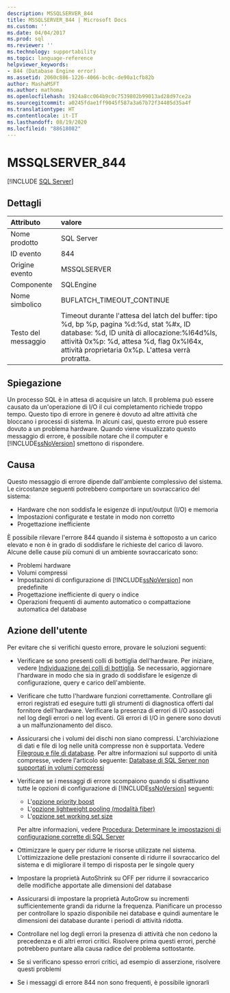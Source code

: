 ```yaml
---
description: MSSQLSERVER_844
title: MSSQLSERVER_844 | Microsoft Docs
ms.custom: ''
ms.date: 04/04/2017
ms.prod: sql
ms.reviewer: ''
ms.technology: supportability
ms.topic: language-reference
helpviewer_keywords:
- 844 (Database Engine error)
ms.assetid: 2060c886-1226-4066-bc0c-de90a1cfb82b
author: MashaMSFT
ms.author: mathoma
ms.openlocfilehash: 1924a8cc064b9c0c7539802b99013ad28d97ce2a
ms.sourcegitcommit: a0245fdae1ff9045f587a3a67b72f34405d35a4f
ms.translationtype: HT
ms.contentlocale: it-IT
ms.lasthandoff: 08/19/2020
ms.locfileid: "88618082"
---
```

# <a name="mssqlserver_844"></a>MSSQLSERVER_844
 [!INCLUDE [SQL Server](../../includes/applies-to-version/sqlserver.md)]
  
## <a name="details"></a>Dettagli  
  
| Attributo | valore |  
| :-------- | :---- |  
|Nome prodotto|SQL Server|  
|ID evento|844|  
|Origine evento|MSSQLSERVER|  
|Componente|SQLEngine|  
|Nome simbolico|BUFLATCH_TIMEOUT_CONTINUE|  
|Testo del messaggio|Timeout durante l'attesa del latch del buffer: tipo %d, bp %p, pagina %d:%d, stat %#x, ID database: %d, ID unità di allocazione:%I64d%ls, attività 0x%p: %d, attesa %d, flag 0x%I64x, attività proprietaria 0x%p.  L'attesa verrà protratta.|  
  
## <a name="explanation"></a>Spiegazione
Un processo SQL è in attesa di acquisire un latch. Il problema può essere causato da un'operazione di I/O il cui completamento richiede troppo tempo. Questo tipo di errore in genere è dovuto ad altre attività che bloccano i processi di sistema. In alcuni casi, questo errore può essere dovuto a un problema hardware.  Quando viene visualizzato questo messaggio di errore, è possibile notare che il computer e [!INCLUDE[ssNoVersion](../../includes/ssnoversion-md.md)] smettono di rispondere.

## <a name="cause"></a>Causa
Questo messaggio di errore dipende dall'ambiente complessivo del sistema. Le circostanze seguenti potrebbero comportare un sovraccarico del sistema:

- Hardware che non soddisfa le esigenze di input/output (I/O) e memoria
- Impostazioni configurate e testate in modo non corretto
- Progettazione inefficiente

 È possibile rilevare l'errore 844 quando il sistema è sottoposto a un carico elevato e non è in grado di soddisfare le richieste del carico di lavoro. Alcune delle cause più comuni di un ambiente sovraccaricato sono:

- Problemi hardware
- Volumi compressi
- Impostazioni di configurazione di [!INCLUDE[ssNoVersion](../../includes/ssnoversion-md.md)] non predefinite
- Progettazione inefficiente di query o indice
- Operazioni frequenti di aumento automatico o compattazione automatica del database

## <a name="user-action"></a>Azione dell'utente  
Per evitare che si verifichi questo errore, provare le soluzioni seguenti:  
  
- Verificare se sono presenti colli di bottiglia dell'hardware. Per iniziare, vedere [Individuazione dei colli di bottiglia](../performance/identify-bottlenecks.md). Se necessario, aggiornare l'hardware in modo che sia in grado di soddisfare le esigenze di configurazione, query e carico dell'ambiente.

- Verificare che tutto l'hardware funzioni correttamente. Controllare gli errori registrati ed eseguire tutti gli strumenti di diagnostica offerti dal fornitore dell'hardware. Verificare la presenza di errori di I/O associati nel log degli errori o nel log eventi. Gli errori di I/O in genere sono dovuti a un malfunzionamento del disco.  
- Assicurarsi che i volumi dei dischi non siano compressi. L'archiviazione di dati e file di log nelle unità compresse non è supportata. Vedere [Filegroup e file di database](../databases/database-files-and-filegroups.md). Per altre informazioni sul supporto di unità compresse, vedere l'articolo seguente: [Database di SQL Server non supportati in volumi compressi](https://support.microsoft.com/EN-US/help/231347)

- Verificare se i messaggi di errore scompaiono quando si disattivano tutte le opzioni di configurazione di [!INCLUDE[ssNoVersion](../../includes/ssnoversion-md.md)] seguenti:
   - L'[opzione priority boost](../../database-engine/configure-windows/configure-the-priority-boost-server-configuration-option.md)
   - L'[opzione lightweight pooling (modalità fiber)](../../database-engine/configure-windows/lightweight-pooling-server-configuration-option.md)
   - L'[opzione set working set size](../../database-engine/configure-windows/set-working-set-size-server-configuration-option.md)

    Per altre informazioni, vedere [Procedura: Determinare le impostazioni di configurazione corrette di SQL Server](https://support.microsoft.com/EN-US/help/319942)

- Ottimizzare le query per ridurre le risorse utilizzate nel sistema. L'ottimizzazione delle prestazioni consente di ridurre il sovraccarico del sistema e di migliorare il tempo di risposta per le singole query
- Impostare la proprietà AutoShrink su OFF per ridurre il sovraccarico delle modifiche apportate alle dimensioni del database
- Assicurarsi di impostare la proprietà AutoGrow su incrementi sufficientemente grandi da ridurne la frequenza. Pianificare un processo per controllare lo spazio disponibile nei database e quindi aumentare le dimensioni dei database durante i periodi di attività ridotta.
- Controllare nel log degli errori la presenza di attività che non cedono la precedenza e di altri errori critici. Risolvere prima questi errori, perché potrebbero puntare alla causa radice del problema sottostante.
- Se si verificano spesso errori critici, ad esempio di asserzione, risolvere questi problemi
- Se i messaggi di errore 844 non sono frequenti, è possibile ignorarli